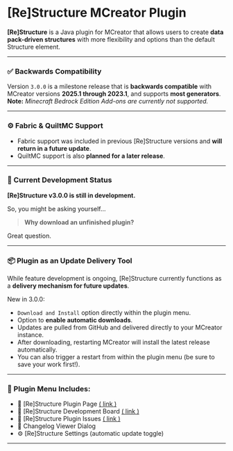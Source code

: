 # [Re]Structure MCreator Plugin

**[Re]Structure** is a Java plugin for MCreator that allows users to create **data pack-driven structures** with more flexibility and options than the default Structure element.

---

### ✅ Backwards Compatibility

Version `3.0.0` is a milestone release that is **backwards compatible** with MCreator versions **2025.1 through 2023.1**, and supports **most generators**.  
**Note:** _Minecraft Bedrock Edition Add-ons are currently not supported._

---

### ⚙️ Fabric & QuiltMC Support

- Fabric support was included in previous [Re]Structure versions and **will return in a future update**.
- QuiltMC support is also **planned for a later release**.

---

### 🚧 Current Development Status

**[Re]Structure v3.0.0 is still in development.**

So, you might be asking yourself...

> **Why download an unfinished plugin?**

Great question.

---

### 📦 Plugin as an Update Delivery Tool

While feature development is ongoing, [Re]Structure currently functions as a **delivery mechanism for future updates**.

New in 3.0.0:

- `Download and Install` option directly within the plugin menu.
- Option to **enable automatic downloads**.
- Updates are pulled from GitHub and delivered directly to your MCreator instance.
- After downloading, restarting MCreator will install the latest release automatically.
- You can also trigger a restart from within the plugin menu (be sure to save your work first!).

---

### 🧭 Plugin Menu Includes:

- 🔗 [Re]Structure Plugin Page [( link )](https://mcreator.net/plugin/100952/restructure)
- 🔗 [Re]Structure Development Board [( link )](https://github.com/orgs/GregoryAM-SP/projects/9)
- 🔗 [Re]Structure Plugin Issues [( link )](https://github.com/GregoryAM-SP/ReStructure-Plugin/issues)
- 📜 Changelog Viewer Dialog
- ⚙️ [Re]Structure Settings (automatic update toggle)

---
